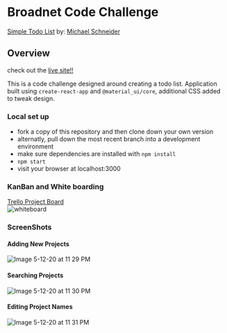 # Broadnet Code Challenge
[Simple Todo List](https://github.com/BroadnetEngineering/TodoList)
by: [Michael Schneider](https://github.com/mschneider247)

## Overview
  check out the [live site!!](https://mschneider247.github.io/CodeChallenge/)

  This is a code challenge designed around creating a todo list. Application built using `create-react-app` and `@material_ui/core`, additional CSS added to tweak design.

### Local set up
  * fork a copy of this repository and then clone down your own version
  * alternatly, pull down the most recent branch into a development environment
  * make sure dependencies are installed with `npm install`
  * `npm start`
  * visit your browser at localhost:3000


### KanBan and White boarding
  [Trello Project Board](https://trello.com/b/vwzP5yRF/todo-app-react-material-ui)<br/>
  ![whiteboard](https://user-images.githubusercontent.com/21366524/81777384-ee826f00-94ad-11ea-8035-83ad652dbb82.png)

### ScreenShots
#### Adding New Projects
![Image 5-12-20 at 11 29 PM](https://user-images.githubusercontent.com/21366524/81776570-45874480-94ac-11ea-908e-6210159e43f6.jpg)
#### Searching Projects
![Image 5-12-20 at 11 30 PM](https://user-images.githubusercontent.com/21366524/81776577-491acb80-94ac-11ea-8a21-cf6a6101d62d.jpg)
#### Editing Project Names
![Image 5-12-20 at 11 31 PM](https://user-images.githubusercontent.com/21366524/81776581-4ae48f00-94ac-11ea-9450-149a7aedf7f1.jpg)
